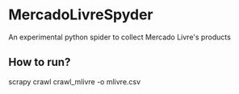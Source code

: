 # MercadoLivreSpyder
An experimental python spider to collect Mercado Livre's products

## How to run?
scrapy crawl crawl_mlivre -o mlivre.csv
